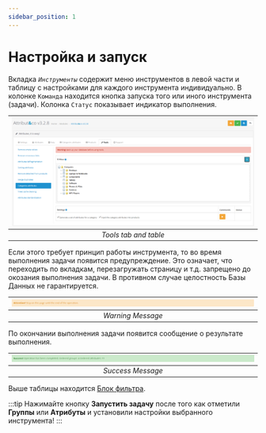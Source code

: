 ```yaml
---
sidebar_position: 1
---
```


# Настройка и запуск

Вкладка *`Инструменты`* содержит меню инструментов в левой части и таблицу с настройками для каждого инструмента индивидуально.
В колонке `Команда` находится кнопка запуска того или иного инструмента (задачи). Колонка `Статус` показывает индикатор выполнения.

| ![Вкладка *инструменты*](/img/tutorial/tools_table.png) |
|:--:|
| *Tools tab and table* |

Если этого требует принцип работы инструмента, то во время выполнения задачи появится предупреждение.
Это означает, что переходить по вкладкам, перезагружать страницу и т.д. запрещено до окозания выполнения задачи.
В противном случае целостность Базы Данных не гарантируется.

| ![Сообщение об ожидании](/img/tutorial/tools_warning.png) |
|:--:|
| *Warning Message* |

По окончании выполнения задачи появится сообщение о результате выполнения.

| ![Сообщение об окончании](/img/tutorial/tools_success.png) |
|:--:|
| *Success Message* |

Выше таблицы находится [Блок фильтра](/tools/filter-block.md).

:::tip
Нажимайте кнопку **Запустить задачу** после того как отметили **Группы** или **Атрибуты** и установили настройки выбранного инструмента!
:::
